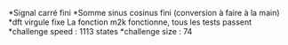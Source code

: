 *Signal carré
	fini
*Somme sinus cosinus
	fini (conversion à faire à la main)
*dft virgule fixe
	La fonction m2k fonctionne, tous les tests passent
*challenge speed : 1113 states
*challenge size : 74
